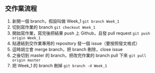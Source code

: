## 交作業流程


1. 新開一個 branch，假設叫做 Week_1 `git branch Week_1`
2. 切到寫作業的 branch `git checkout Week_1`
3. 開始寫作業，寫完後把結果 push 上 Github，且發 pull request `git push origin Week_1`
4. 貼連結到交作業專用的 repository 發一個 issue（要按照發文格式）
5. 這時胡立會 merge branch，把 branch 刪除，close issue
6. 之後切到 master 的 branch，把改完作業的 branch pull 下來 `git pull origin master`
7. 把 Week_1 的 branch 刪掉 `git branch -d Week_1`
